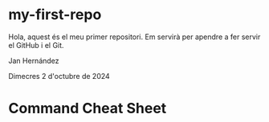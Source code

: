 # my-first-repo

Hola, aquest és el meu primer repositori. Em servirà per apendre a fer servir el GitHub i el Git.

Jan Hernández

Dimecres 2 d'octubre de 2024

# Command Cheat Sheet
